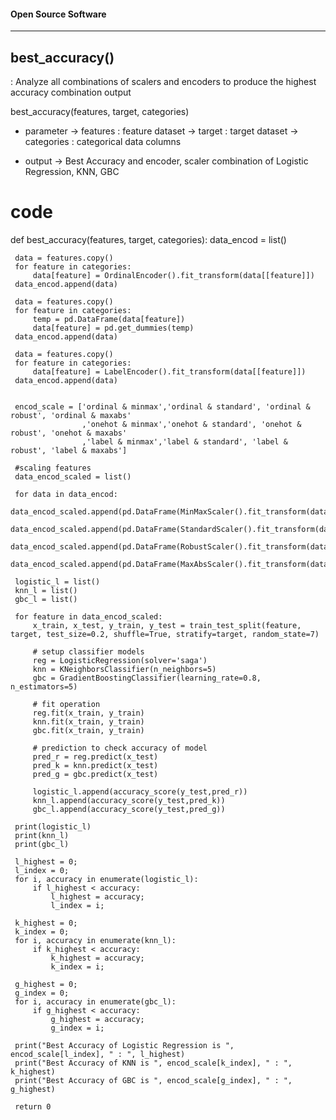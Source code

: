 #### Open Source Software

-----------------------------

## best_accuracy()
: Analyze all combinations of scalers and encoders to produce the highest accuracy combination output

best_accuracy(features, target, categories)
- parameter
 -> features : feature dataset
 -> target : target dataset
 -> categories : categorical data columns

- output 
 -> Best Accuracy and encoder, scaler combination of Logistic Regression, KNN, GBC 
 
# code

 def best_accuracy(features, target, categories):
     data_encod = list()

     data = features.copy()
     for feature in categories:
         data[feature] = OrdinalEncoder().fit_transform(data[[feature]])
     data_encod.append(data)

     data = features.copy()
     for feature in categories:
         temp = pd.DataFrame(data[feature])
         data[feature] = pd.get_dummies(temp)
     data_encod.append(data)

     data = features.copy()
     for feature in categories:
         data[feature] = LabelEncoder().fit_transform(data[[feature]])
     data_encod.append(data)


     encod_scale = ['ordinal & minmax','ordinal & standard', 'ordinal & robust', 'ordinal & maxabs'
                    ,'onehot & minmax','onehot & standard', 'onehot & robust', 'onehot & maxabs'
                    ,'label & minmax','label & standard', 'label & robust', 'label & maxabs']

     #scaling features
     data_encod_scaled = list()

     for data in data_encod:
         data_encod_scaled.append(pd.DataFrame(MinMaxScaler().fit_transform(data)))
         data_encod_scaled.append(pd.DataFrame(StandardScaler().fit_transform(data)))
         data_encod_scaled.append(pd.DataFrame(RobustScaler().fit_transform(data)))
         data_encod_scaled.append(pd.DataFrame(MaxAbsScaler().fit_transform(data)))

     logistic_l = list()
     knn_l = list()
     gbc_l = list()

     for feature in data_encod_scaled:
         x_train, x_test, y_train, y_test = train_test_split(feature, target, test_size=0.2, shuffle=True, stratify=target, random_state=7)

         # setup classifier models
         reg = LogisticRegression(solver='saga')
         knn = KNeighborsClassifier(n_neighbors=5)
         gbc = GradientBoostingClassifier(learning_rate=0.8, n_estimators=5)

         # fit operation
         reg.fit(x_train, y_train)
         knn.fit(x_train, y_train)
         gbc.fit(x_train, y_train)

         # prediction to check accuracy of model
         pred_r = reg.predict(x_test)
         pred_k = knn.predict(x_test)
         pred_g = gbc.predict(x_test)

         logistic_l.append(accuracy_score(y_test,pred_r))
         knn_l.append(accuracy_score(y_test,pred_k))
         gbc_l.append(accuracy_score(y_test,pred_g))

     print(logistic_l)
     print(knn_l)
     print(gbc_l)

     l_highest = 0;
     l_index = 0;
     for i, accuracy in enumerate(logistic_l):
         if l_highest < accuracy:
             l_highest = accuracy;
             l_index = i;

     k_highest = 0;
     k_index = 0;
     for i, accuracy in enumerate(knn_l):
         if k_highest < accuracy:
             k_highest = accuracy;
             k_index = i;

     g_highest = 0;
     g_index = 0;
     for i, accuracy in enumerate(gbc_l):
         if g_highest < accuracy:
             g_highest = accuracy;
             g_index = i;

     print("Best Accuracy of Logistic Regression is ", encod_scale[l_index], " : ", l_highest)
     print("Best Accuracy of KNN is ", encod_scale[k_index], " : ", k_highest)
     print("Best Accuracy of GBC is ", encod_scale[g_index], " : ", g_highest)

     return 0

